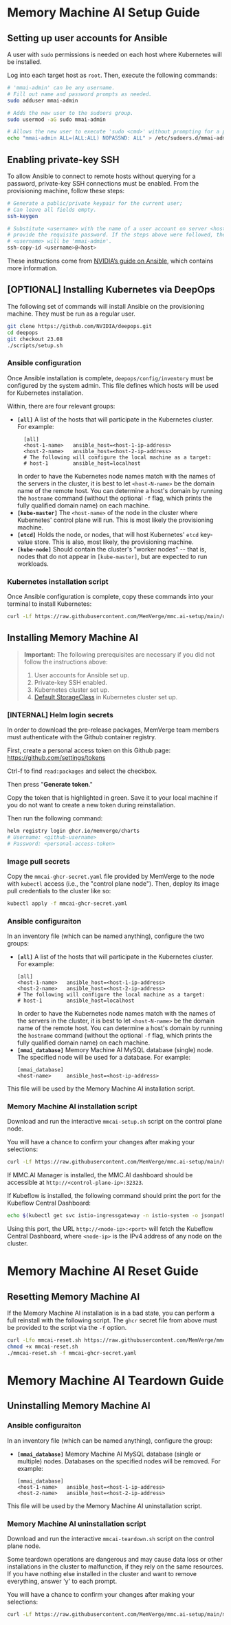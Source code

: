 # Memory Machine AI Setup Guide

## Setting up user accounts for Ansible

A user with `sudo` permissions is needed on each host where Kubernetes will be installed.

Log into each target host as `root`. Then, execute the following commands:

```bash
# 'mmai-admin' can be any username.
# Fill out name and password prompts as needed.
sudo adduser mmai-admin

# Adds the new user to the sudoers group.
sudo usermod -aG sudo mmai-admin

# Allows the new user to execute 'sudo <cmd>' without prompting for a password.
echo "mmai-admin ALL=(ALL:ALL) NOPASSWD: ALL" > /etc/sudoers.d/mmai-admin
```

## Enabling private-key SSH

To allow Ansible to connect to remote hosts without querying for a password, private-key SSH connections must be enabled. From the provisioning machine, follow these steps:
```bash
# Generate a public/private keypair for the current user;
# Can leave all fields empty.
ssh-keygen

# Substitute <username> with the name of a user account on server <host>;
# provide the requisite password. If the steps above were followed, then
# <username> will be 'mmai-admin'.
ssh-copy-id <username>@<host>
```

These instructions come from [NVIDIA’s guide on Ansible](https://github.com/NVIDIA/deepops/blob/master/docs/deepops/ansible.md#passwordless-configuration-using-ssh-keys), which contains more information.

## [OPTIONAL] Installing Kubernetes via DeepOps

The following set of commands will install Ansible on the provisioning machine. They must be run as a regular user.
```bash
git clone https://github.com/NVIDIA/deepops.git
cd deepops
git checkout 23.08
./scripts/setup.sh
```

### Ansible configuration

Once Ansible installation is complete, `deepops/config/inventory` must be configured by the system admin.
This file defines which hosts will be used for Kubernetes installation.

Within, there are four relevant groups:

- **`[all]`**
  A list of the hosts that will participate in the Kubernetes cluster.
  For example:
  ```
    [all]
    <host-1-name>   ansible_host=<host-1-ip-address>
    <host-2-name>   ansible_host=<host-2-ip-address>
    # The following will configure the local machine as a target:
    # host-1        ansible_host=localhost
  ```
  In order to have the Kubernetes node names match with the names of the servers in the cluster, it is best to let `<host-N-name>` be the domain name of the remote host. You can determine a host's domain by running the `hostname` command (without the optional `-f` flag, which prints the fully qualified domain name) on each machine.
- **`[kube-master]`**
  The `<host-name>` of the node in the cluster where Kubernetes' control plane will run. This is most likely the provisioning machine.
- **`[etcd]`**
  Holds the node, or nodes, that will host Kubernetes' `etcd` key-value store. This is also, most likely, the provisioning machine.
- **`[kube-node]`**
  Should contain the cluster's "worker nodes" -- that is, nodes that do not appear in `[kube-master]`, but are expected to run workloads.

### Kubernetes installation script

Once Ansible configuration is complete, copy these commands into your terminal to install Kubernetes:
```bash
curl -Lf https://raw.githubusercontent.com/MemVerge/mmc.ai-setup/main/deepops-setup.sh | bash
```

## Installing Memory Machine AI

> **Important:**
> The following prerequisites are necessary if you did not follow the instructions above:
> 1. User accounts for Ansible set up.
> 2. Private-key SSH enabled.
> 3. Kubernetes cluster set up.
> 4. [Default StorageClass](https://kubernetes.io/docs/concepts/storage/storage-classes/#default-storageclass) in Kubernetes cluster set up.

### [INTERNAL] Helm login secrets

In order to download the pre-release packages, MemVerge team members must authenticate with the Github container registry.

First, create a personal access token on this Github page: https://github.com/settings/tokens

Ctrl-f to find `read:packages` and select the checkbox.

Then press "**Generate token**."

Copy the token that is highlighted in green. Save it to your local machine if you do not want to create a new token during reinstallation.

Then run the following command:

``` bash
helm registry login ghcr.io/memverge/charts
# Username: <github-username>
# Password: <personal-access-token>
```

### Image pull secrets

Copy the `mmcai-ghcr-secret.yaml` file provided by MemVerge to the node with `kubectl` access (i.e., the "control plane node"). Then, deploy its image pull credentials to the cluster like so:
```bash
kubectl apply -f mmcai-ghcr-secret.yaml
```

### Ansible configuraiton

In an inventory file (which can be named anything), configure the two groups:
- **`[all]`**
  A list of the hosts that will participate in the Kubernetes cluster.
  For example:
  ```
  [all]
  <host-1-name>   ansible_host=<host-1-ip-address>
  <host-2-name>   ansible_host=<host-2-ip-address>
  # The following will configure the local machine as a target:
  # host-1        ansible_host=localhost
  ```
  In order to have the Kubernetes node names match with the names of the servers in the cluster, it is best to let `<host-N-name>` be the domain name of the remote host. You can determine a host's domain by running the `hostname` command (without the optional `-f` flag, which prints the fully qualified domain name) on each machine.
- **`[mmai_database]`**
  Memory Machine AI MySQL database (single) node. The specified node will be used for a database.
  For example:
  ```
  [mmai_database]
  <host-name>     ansible_host=<host-ip-address>
  ```

This file will be used by the Memory Machine AI installation script.

### Memory Machine AI installation script

Download and run the interactive `mmcai-setup.sh` script on the control plane node.

You will have a chance to confirm your changes after making your selections:

```bash
curl -Lf https://raw.githubusercontent.com/MemVerge/mmc.ai-setup/main/mmcai-setup.sh | bash
```

If MMC.AI Manager is installed, the MMC.AI dashboard should be accessible at `http://<control-plane-ip>:32323`.

If Kubeflow is installed, the following command should print the port for the Kubeflow Central Dashboard:

```bash
echo $(kubectl get svc istio-ingressgateway -n istio-system -o jsonpath='{.spec.ports[?(@.port==80)].nodePort}')
```

Using this port, the URL `http://<node-ip>:<port>` will fetch the Kubeflow Central Dashboard, where `<node-ip>` is the IPv4 address of any node on the cluster.

# Memory Machine AI Reset Guide

## Resetting Memory Machine AI

If the Memory Machine AI installation is in a bad state, you can perform a full reinstall with the following script. The `ghcr` secret file from above must be provided to the script via the `-f` option.

```bash
curl -Lfo mmcai-reset.sh https://raw.githubusercontent.com/MemVerge/mmc.ai-setup/main/mmcai-reset.sh
chmod +x mmcai-reset.sh
./mmcai-reset.sh -f mmcai-ghcr-secret.yaml
```

# Memory Machine AI Teardown Guide

## Uninstalling Memory Machine AI

### Ansible configuraiton

In an inventory file (which can be named anything), configure the group:
- **`[mmai_database]`**
  Memory Machine AI MySQL database (single or multiple) nodes. Databases on the specified nodes will be removed.
  For example:
  ```
  [mmai_database]
  <host-1-name>   ansible_host=<host-1-ip-address>
  <host-2-name>   ansible_host=<host-2-ip-address>
  ```

This file will be used by the Memory Machine AI uninstallation script.

### Memory Machine AI uninstallation script

Download and run the interactive `mmcai-teardown.sh` script on the control plane node.

Some teardown operations are dangerous and may cause data loss or other installations in the cluster to malfunction, if they rely on the same resources.
If you have nothing else installed in the cluster and want to remove everything, answer 'y' to each prompt.

You will have a chance to confirm your changes after making your selections:
```bash
curl -Lf https://raw.githubusercontent.com/MemVerge/mmc.ai-setup/main/mmcai-teardown.sh | bash
```
